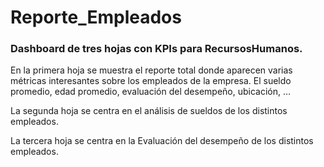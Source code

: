 # Reporte_Empleados
### Dashboard de tres hojas con KPIs para RecursosHumanos.


En la primera hoja se muestra el reporte total donde aparecen varias métricas interesantes sobre los empleados de la empresa.
El sueldo promedio, edad promedio, evaluación del desempeño, ubicación, ...

La segunda hoja se centra en el análisis de sueldos de los distintos empleados.

La tercera hoja se centra en la Evaluación del desempeño de los distintos empleados.
